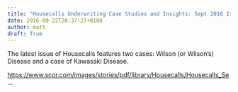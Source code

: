 ```yaml
---
title: "Housecalls Underwriting Case Studies and Insights: Sept 2016 Issue"
date: 2016-09-22T20:37:27+0100
author: matt
draft: True
---
```

The latest issue of Housecalls features two cases: Wilson (or Wilson’s) Disease and a case of Kawasaki Disease.

https://www.scor.com/images/stories/pdf/library/Housecalls/Housecalls_Se...
